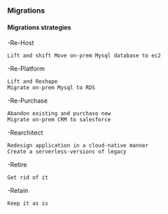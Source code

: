 ### Migrations

#### Migrations strategies

-Re-Host

    Lift and shift Move on-prem Mysql database to ec2

-Re-Platform

    Lift and Reshape
    Migrate on-prem Mysql to RDS

-Re-Purchase

    Abandon existing and purchase new
    Migrate on-prem CRM to salesforce


-Rearchitect
    
    Redesign application in a cloud-native manner
    Create a serverless-versions of legacy

-Retire
    
    Get rid of it

-Retain
    
    Keep it as is
